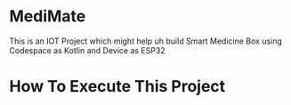 # MediMate
This is an IOT Project which might help uh build Smart Medicine Box using Codespace as Kotlin and Device as ESP32
# How To Execute This Project
